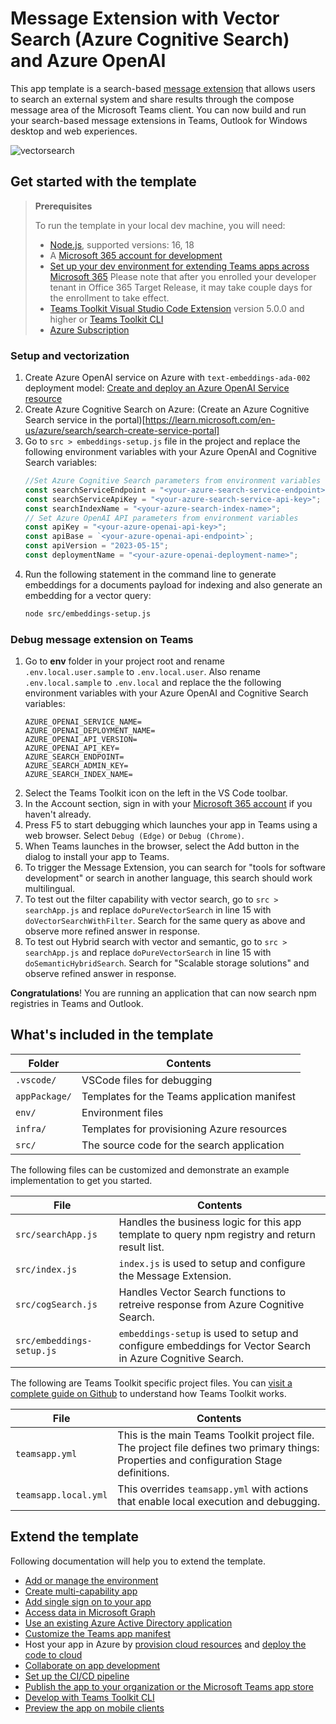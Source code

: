 # Message Extension with Vector Search (Azure Cognitive Search) and Azure OpenAI

This app template is a search-based [message extension](https://docs.microsoft.com/microsoftteams/platform/messaging-extensions/what-are-messaging-extensions?tabs=nodejs) that allows users to search an external system and share results through the compose message area of the Microsoft Teams client. You can now build and run your search-based message extensions in Teams, Outlook for Windows desktop and web experiences.

![vectorsearch](https://github.com/aycabas/cognitive-search-me/assets/36196437/9702b24c-f57e-481a-83cc-9300925a798a)

## Get started with the template

> **Prerequisites**
>
> To run the template in your local dev machine, you will need:
>
> - [Node.js](https://nodejs.org/), supported versions: 16, 18
> - A [Microsoft 365 account for development](https://docs.microsoft.com/microsoftteams/platform/toolkit/accounts)
> - [Set up your dev environment for extending Teams apps across Microsoft 365](https://aka.ms/teamsfx-m365-apps-prerequisites)
> Please note that after you enrolled your developer tenant in Office 365 Target Release, it may take couple days for the enrollment to take effect.
> - [Teams Toolkit Visual Studio Code Extension](https://aka.ms/teams-toolkit) version 5.0.0 and higher or [Teams Toolkit CLI](https://aka.ms/teamsfx-cli)
> - [Azure Subscription](https://portal.azure.com)

### Setup and vectorization
1. Create Azure OpenAI service on Azure with `text-embeddings-ada-002` deployment model: [Create and deploy an Azure OpenAI Service resource](https://learn.microsoft.com/en-us/azure/ai-services/openai/how-to/create-resource?pivots=web-portal) 
1. Create Azure Cognitive Search on Azure: (Create an Azure Cognitive Search service in the portal)[https://learn.microsoft.com/en-us/azure/search/search-create-service-portal]
1. Go to `src > embeddings-setup.js` file in the project and replace the following environment variables with your Azure OpenAI and Cognitive Search variables:
   ```javascript
   //Set Azure Cognitive Search parameters from environment variables
   const searchServiceEndpoint = "<your-azure-search-service-endpoint>";
   const searchServiceApiKey = "<your-azure-search-service-api-key>";
   const searchIndexName = "<your-azure-search-index-name>";
   // Set Azure OpenAI API parameters from environment variables
   const apiKey = "<your-azure-openai-api-key>";
   const apiBase = `<your-azure-openai-api-endpoint>`;
   const apiVersion = "2023-05-15";
   const deploymentName = "<your-azure-openai-deployment-name>";
   ```
1. Run the following statement in the command line to generate embeddings for a documents payload for indexing and also generate an embedding for a vector query:
   ```bash
   node src/embeddings-setup.js
   ```

### Debug message extension on Teams
1. Go to **env** folder in your project root and rename `.env.local.user.sample` to `.env.local.user`. Also rename `.env.local.sample` to `.env.local` and replace the the following environment variables with your Azure OpenAI and Cognitive Search variables:
   ```
   AZURE_OPENAI_SERVICE_NAME=
   AZURE_OPENAI_DEPLOYMENT_NAME=
   AZURE_OPENAI_API_VERSION=
   AZURE_OPENAI_API_KEY=
   AZURE_SEARCH_ENDPOINT=
   AZURE_SEARCH_ADMIN_KEY=
   AZURE_SEARCH_INDEX_NAME=
   ```
1. Select the Teams Toolkit icon on the left in the VS Code toolbar.
2. In the Account section, sign in with your [Microsoft 365 account](https://docs.microsoft.com/microsoftteams/platform/toolkit/accounts) if you haven't already.
3. Press F5 to start debugging which launches your app in Teams using a web browser. Select `Debug (Edge)` or `Debug (Chrome)`.
4. When Teams launches in the browser, select the Add button in the dialog to install your app to Teams.
5. To trigger the Message Extension, you can search for "tools for software development" or search in another language, this search should work multilingual.
6. To test out the filter capability with vector search, go to `src > searchApp.js` and replace `doPureVectorSearch` in line 15 with `doVectorSearchWithFilter`. Search for the same query as above and observe more refined answer in response.
7. To test out Hybrid search with vector and semantic, go to `src > searchApp.js` and replace `doPureVectorSearch` in line 15 with `doSemanticHybridSearch`. Search for "Scalable storage solutions" and observe refined answer in response.

**Congratulations**! You are running an application that can now search npm registries in Teams and Outlook.

## What's included in the template

| Folder       | Contents                                            |
| - | - |
| `.vscode/`    | VSCode files for debugging                          |
| `appPackage/` | Templates for the Teams application manifest        |
| `env/`        | Environment files                                   |
| `infra/`      | Templates for provisioning Azure resources          |
| `src/` | The source code for the search application |

The following files can be customized and demonstrate an example implementation to get you started.

| File                                 | Contents                                           |
| - | - |
|`src/searchApp.js`| Handles the business logic for this app template to query npm registry and return result list.|
|`src/index.js`| `index.js` is used to setup and configure the Message Extension.|
|`src/cogSearch.js`| Handles Vector Search functions to retreive response from Azure Cognitive Search.|
|`src/embeddings-setup.js`| `embeddings-setup` is used to setup and configure embeddings for Vector Search in Azure Cognitive Search.|

The following are Teams Toolkit specific project files. You can [visit a complete guide on Github](https://github.com/OfficeDev/TeamsFx/wiki/Teams-Toolkit-Visual-Studio-Code-v5-Guide#overview) to understand how Teams Toolkit works.

| File                                 | Contents                                           |
| - | - |
|`teamsapp.yml`|This is the main Teams Toolkit project file. The project file defines two primary things:  Properties and configuration Stage definitions. |
|`teamsapp.local.yml`|This overrides `teamsapp.yml` with actions that enable local execution and debugging.|

## Extend the template

Following documentation will help you to extend the template.

- [Add or manage the environment](https://learn.microsoft.com/microsoftteams/platform/toolkit/teamsfx-multi-env)
- [Create multi-capability app](https://learn.microsoft.com/microsoftteams/platform/toolkit/add-capability)
- [Add single sign on to your app](https://learn.microsoft.com/microsoftteams/platform/toolkit/add-single-sign-on)
- [Access data in Microsoft Graph](https://learn.microsoft.com/microsoftteams/platform/toolkit/teamsfx-sdk#microsoft-graph-scenarios)
- [Use an existing Azure Active Directory application](https://learn.microsoft.com/microsoftteams/platform/toolkit/use-existing-aad-app)
- [Customize the Teams app manifest](https://learn.microsoft.com/microsoftteams/platform/toolkit/teamsfx-preview-and-customize-app-manifest)
- Host your app in Azure by [provision cloud resources](https://learn.microsoft.com/microsoftteams/platform/toolkit/provision) and [deploy the code to cloud](https://learn.microsoft.com/microsoftteams/platform/toolkit/deploy)
- [Collaborate on app development](https://learn.microsoft.com/microsoftteams/platform/toolkit/teamsfx-collaboration)
- [Set up the CI/CD pipeline](https://learn.microsoft.com/microsoftteams/platform/toolkit/use-cicd-template)
- [Publish the app to your organization or the Microsoft Teams app store](https://learn.microsoft.com/microsoftteams/platform/toolkit/publish)
- [Develop with Teams Toolkit CLI](https://aka.ms/teamsfx-cli/debug)
- [Preview the app on mobile clients](https://github.com/OfficeDev/TeamsFx/wiki/Run-and-debug-your-Teams-application-on-iOS-or-Android-client)
